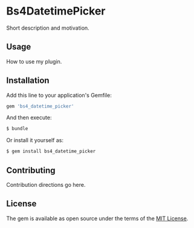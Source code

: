 # Bs4DatetimePicker
Short description and motivation.

## Usage
How to use my plugin.

## Installation
Add this line to your application's Gemfile:

```ruby
gem 'bs4_datetime_picker'
```

And then execute:
```bash
$ bundle
```

Or install it yourself as:
```bash
$ gem install bs4_datetime_picker
```

## Contributing
Contribution directions go here.

## License
The gem is available as open source under the terms of the [MIT License](https://opensource.org/licenses/MIT).
